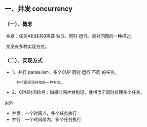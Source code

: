## 一、并发 concurrency

### （一）、概念

​	并发：任务A和任务B需要 独立、同时 运行。是对问题的一种描述。

​	并发有多种实现方式。

### （二）、实现方式

- 1、并行 paralelism：多个CUP 同时 运行 不同 的任务。

		并行是实现并发的一种方式。

- 2、CPU时间轮寻：如果时间片特别短，就相当于同时处理多个任务。




另外:

- 并发：一个时间点，多个任务执行
- 并行：一个时间段内，多个任务执行